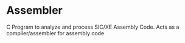 # Assembler
C Program to analyze and process SIC/XE Assembly Code. Acts as a compiler/assembler for assembly code
